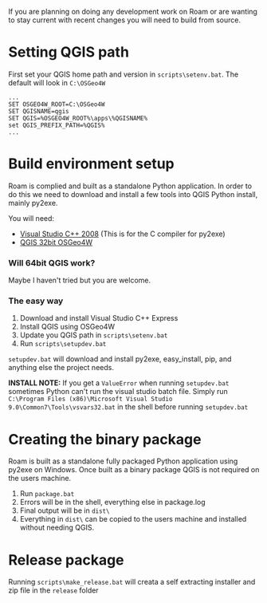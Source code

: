 If you are planning on doing any development work on Roam or are wanting to stay current with recent changes you will need to build from source.

# Setting QGIS path

First set your QGIS home path and version in `scripts\setenv.bat`.  The default will look in `C:\OSGeo4W`
```
...
SET OSGEO4W_ROOT=C:\OSGeo4W
SET QGISNAME=qgis
SET QGIS=%OSGEO4W_ROOT%\apps\%QGISNAME%
set QGIS_PREFIX_PATH=%QGIS%
...
```

# Build environment setup

Roam is complied and built as a standalone Python application.  In order to do this we need to download and install a few tools into QGIS Python install, mainly py2exe.

You will need:

- [Visual Studio C++ 2008](http://download.microsoft.com/download/A/5/4/A54BADB6-9C3F-478D-8657-93B3FC9FE62D/vcsetup.exe) (This is for the C compiler for py2exe)
- [QGIS 32bit OSGeo4W](http://download.osgeo.org/osgeo4w/osgeo4w-setup-x86.exe)

### Will 64bit QGIS work?

Maybe I haven't tried but you are welcome.

### The easy way

1. Download and install Visual Studio C++ Express
2. Install QGIS using OSGeo4W
3. Update you QGIS path in `scripts\setenv.bat`
2. Run ``scripts\setupdev.bat``

``setupdev.bat`` will download and install py2exe, easy_install, pip, and anything else the project needs.  

**INSTALL NOTE:**  If you get a ``ValueError`` when running ``setupdev.bat`` sometimes Python can't run the visual studio batch file.  Simply run `C:\Program Files (x86)\Microsoft Visual Studio 9.0\Common7\Tools\vsvars32.bat` in the shell
before running ``setupdev.bat``

# Creating the binary package

Roam is built as a standalone fully packaged Python application using py2exe on Windows.  Once built as a binary package QGIS is not required on the users machine.

1. Run `package.bat`
2. Errors will be in the shell, everything else in package.log
3. Final output will be in `dist\`
4. Everything in `dist\` can be copied to the users machine and installed without needing QGIS.

# Release package

Running `scripts\make_release.bat` will creata a self extracting installer and zip file in the `release` folder
